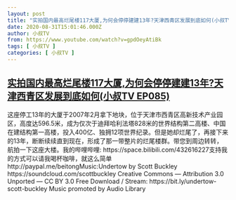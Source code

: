 ```yaml
---
layout: post
title: "实拍国内最高烂尾楼117大厦,为何会停停建建13年?天津西青区发展到底如何(小叔TV EP085)"
date: 2020-08-31T15:01:46.000Z
author: 小叔TV
from: https://www.youtube.com/watch?v=gpdOeyAtiBk
tags: [ 小叔TV ]
categories: [ 小叔TV ]
---
```

<!--1598886106000-->
[实拍国内最高烂尾楼117大厦,为何会停停建建13年?天津西青区发展到底如何(小叔TV EP085)](https://www.youtube.com/watch?v=gpdOeyAtiBk)
------

<div>
这座停工13年的大厦于2007年2月拿下地块，位于天津市西青区高新技术产业园区，高度达596.5米，成为仅次于迪拜哈利法塔828米的世界结构第二高楼、中国在建结构第一高楼，投入400亿、独拥12项世界纪录。但是她却烂尾了，再接下来的13年，断断续续直到现在，形成了那一带整片的烂尾楼群。带您到周边转转，航拍一下这座大楼。我的哔哩哔哩: https://space.bilibili.com/432616227支持我的方式可以请我喝杯咖啡，就这么简单http://paypal.me/beitongMusic:Undertow by Scott Buckley https://soundcloud.com/scottbuckley Creative Commons — Attribution 3.0 Unported — CC BY 3.0 Free Download / Stream: https://bit.ly/undertow-scott-buckley Music promoted by Audio Library
</div>
